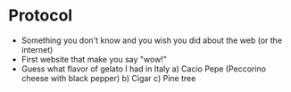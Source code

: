 # Protocol
- Something you don't know and you wish you did about the web (or the internet)
- First website that make you say "wow!"
- Guess what flavor of gelato I had in Italy
  a) Cacio Pepe (Peccorino cheese with black pepper)
  b) Cigar
  c) Pine tree


